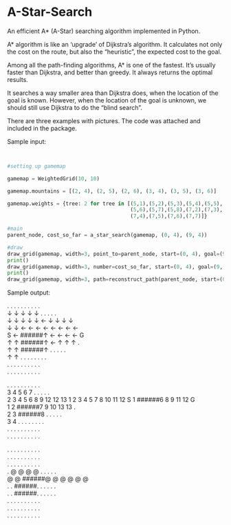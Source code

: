 # A-Star-Search
An efficient A* (A-Star) searching algorithm implemented in Python.

A* algorithm is like an ‘upgrade’ of Dijkstra’s algorithm. It calculates not only the cost on the route, but also the “heuristic”, the expected cost to the goal.

Among all the path-finding algorithms, A* is one of the fastest. It’s usually faster than Dijkstra, and better than greedy. It always returns the optimal results.

It searches a way smaller area than Dijkstra does, when the location of the goal is known. However, when the location of the goal is unknown, we should still use Dijkstra to do the “blind search”.

There are three examples with pictures. The code was attached and included in the package.

Sample input:

```python


#setting up gamemap

gamemap = WeightedGrid(10, 10)

gamemap.mountains = [(2, 4), (2, 5), (2, 6), (3, 4), (3, 5), (3, 6)]

gamemap.weights = {tree: 2 for tree in [(5,1),(5,2),(5,3),(5,4),(5,5),
                                        (5,6),(5,7),(5,8),(7,2),(7,3),
                                        (7,4),(7,5),(7,6),(7,7)]}

#main
parent_node, cost_so_far = a_star_search(gamemap, (0, 4), (9, 4))

#draw
draw_grid(gamemap, width=3, point_to=parent_node, start=(0, 4), goal=(9, 4))
print()
draw_grid(gamemap, width=3, number=cost_so_far, start=(0, 4), goal=(9, 4))
print()
draw_grid(gamemap, width=3, path=reconstruct_path(parent_node, start=(0, 4), goal=(9, 4)))

```
Sample output:

.  .  .  .  .  .  .  .  .  .  
↓  ↓  ↓  ↓  ↓  .  .  .  .  .  
↓  ↓  ↓  ↓  ↓  ←  ↓  ↓  ↓  ↓  
↓  ↓  ←  ←  ←  ←  ←  ←  ←  ←  
S  ←  ######↑  ←  ←  ←  ←  G  
↑  ↑  ######↑  ←  ↑  ↑  ↑  .  
↑  ↑  ######↑  .  .  .  .  .  
↑  ↑  .  .  .  .  .  .  .  .  
.  .  .  .  .  .  .  .  .  .  
.  .  .  .  .  .  .  .  .  .  

.  .  .  .  .  .  .  .  .  .  
3  4  5  6  7  .  .  .  .  .  
2  3  4  5  6  8  9  12 12 13 
1  2  3  4  5  7  8  10 11 12 
S  1  ######6  8  9  11 12 G  
1  2  ######7  9  10 13 13 .  
2  3  ######8  .  .  .  .  .  
3  4  .  .  .  .  .  .  .  .  
.  .  .  .  .  .  .  .  .  .  
.  .  .  .  .  .  .  .  .  .  

.  .  .  .  .  .  .  .  .  .  
.  .  .  .  .  .  .  .  .  .  
.  .  .  .  .  .  .  .  .  .  
.  @  @  @  @  .  .  .  .  .  
@  @  ######@  @  @  @  @  @  
.  .  ######.  .  .  .  .  .  
.  .  ######.  .  .  .  .  .  
.  .  .  .  .  .  .  .  .  .  
.  .  .  .  .  .  .  .  .  .  
.  .  .  .  .  .  .  .  .  . 

